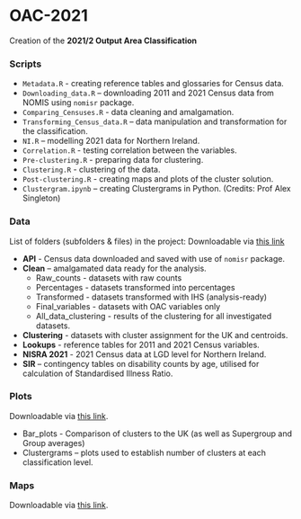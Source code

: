 # OAC-2021

Creation of the **2021/2 Output Area Classification**

### Scripts

- `Metadata.R` - creating reference tables and glossaries for Census data. 
- `Downloading_data.R` – downloading 2011 and 2021 Census data from NOMIS using `nomisr` package.
- `Comparing_Censuses.R` - data cleaning and amalgamation.
- `Transforming_Census_data.R` – data manipulation and transformation for the classification.
- `NI.R` – modelling 2021 data for Northern Ireland.
- `Correlation.R` - testing correlation between the variables.
- `Pre-clustering.R` - preparing data for clustering.
- `Clustering.R` - clustering of the data.
- `Post-clustering.R` - creating maps and plots of the cluster solution.
- `Clustergram.ipynb` – creating Clustergrams in Python. (Credits: Prof Alex Singleton)

### Data
List of folders (subfolders & files) in the project:
Downloadable via [this link](https://liveuclac-my.sharepoint.com/:f:/g/personal/zcfajwy_ucl_ac_uk/EsUvZLiQsa1At6ORGJgMTIkBUzQslS52lsgZe_MjhEw-CQ?e=2DkvGy)

- **API** - Census data downloaded and saved with use of `nomisr` package.
- **Clean** – amalgamated data ready for the analysis. 
  - Raw_counts - datasets with raw counts
  - Percentages - datasets transformed into percentages
  - Transformed - datasets transformed with IHS (analysis-ready)
  - Final_variables - datasets with OAC variables only
  - All_data_clustering - results of the clustering for all investigated datasets.
- **Clustering** - datasets with cluster assignment for the UK and centroids. 
- **Lookups** - reference tables for 2011 and 2021 Census variables.
- **NISRA 2021** - 2021 Census data at LGD level for Northern Ireland. 
- **SIR** – contingency tables on disability counts by age, utilised for calculation of Standardised Illness Ratio. 

### Plots

Downloadable via [this link](https://liveuclac-my.sharepoint.com/:f:/g/personal/zcfajwy_ucl_ac_uk/Ejr-KcCj7qVIv4K6kTsH_90BlTw3kQvLsiP8P9k4Qjid5w?e=wEtlDz).

- Bar_plots - Comparison of clusters to the UK (as well as Supergroup and Group averages)
- Clustergrams – plots used to establish number of clusters at each classification level. 

### Maps

Downloadable via [this link](https://liveuclac-my.sharepoint.com/:f:/g/personal/zcfajwy_ucl_ac_uk/El562C0yOhlBlPTIKM8qx88BUfxrJM8rd3k2KlYCUeTA4g?e=UF0tZi).

